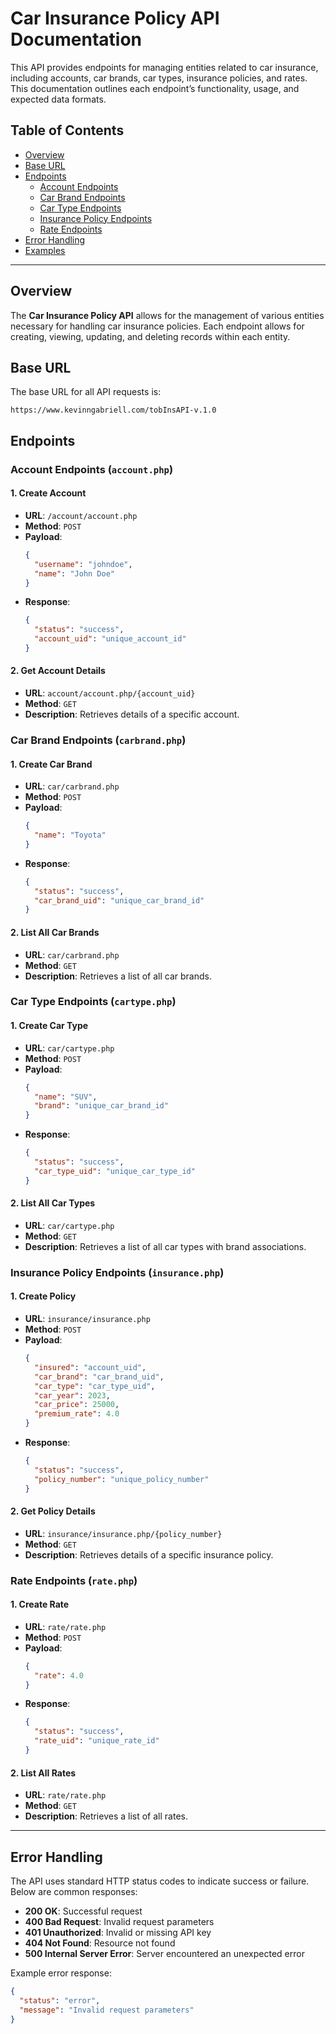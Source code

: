 
# Car Insurance Policy API Documentation

This API provides endpoints for managing entities related to car insurance, including accounts, car brands, car types, insurance policies, and rates. This documentation outlines each endpoint’s functionality, usage, and expected data formats.

## Table of Contents
- [Overview](#overview)
- [Base URL](#base-url)
- [Endpoints](#endpoints)
  - [Account Endpoints](#account-endpoints)
  - [Car Brand Endpoints](#car-brand-endpoints)
  - [Car Type Endpoints](#car-type-endpoints)
  - [Insurance Policy Endpoints](#insurance-policy-endpoints)
  - [Rate Endpoints](#rate-endpoints)
- [Error Handling](#error-handling)
- [Examples](#examples)

---

## Overview

The **Car Insurance Policy API** allows for the management of various entities necessary for handling car insurance policies. Each endpoint allows for creating, viewing, updating, and deleting records within each entity.

## Base URL
The base URL for all API requests is:
```plaintext
https://www.kevinngabriell.com/tobInsAPI-v.1.0
```

## Endpoints

### Account Endpoints (`account.php`)

#### 1. Create Account
- **URL**: `/account/account.php`
- **Method**: `POST`
- **Payload**:
  ```json
  {
    "username": "johndoe",
    "name": "John Doe"
  }
  ```
- **Response**:
  ```json
  {
    "status": "success",
    "account_uid": "unique_account_id"
  }
  ```

#### 2. Get Account Details
- **URL**: `account/account.php/{account_uid}`
- **Method**: `GET`
- **Description**: Retrieves details of a specific account.

### Car Brand Endpoints (`carbrand.php`)

#### 1. Create Car Brand
- **URL**: `car/carbrand.php`
- **Method**: `POST`
- **Payload**:
  ```json
  {
    "name": "Toyota"
  }
  ```
- **Response**:
  ```json
  {
    "status": "success",
    "car_brand_uid": "unique_car_brand_id"
  }
  ```

#### 2. List All Car Brands
- **URL**: `car/carbrand.php`
- **Method**: `GET`
- **Description**: Retrieves a list of all car brands.

### Car Type Endpoints (`cartype.php`)

#### 1. Create Car Type
- **URL**: `car/cartype.php`
- **Method**: `POST`
- **Payload**:
  ```json
  {
    "name": "SUV",
    "brand": "unique_car_brand_id"
  }
  ```
- **Response**:
  ```json
  {
    "status": "success",
    "car_type_uid": "unique_car_type_id"
  }
  ```

#### 2. List All Car Types
- **URL**: `car/cartype.php`
- **Method**: `GET`
- **Description**: Retrieves a list of all car types with brand associations.

### Insurance Policy Endpoints (`insurance.php`)

#### 1. Create Policy
- **URL**: `insurance/insurance.php`
- **Method**: `POST`
- **Payload**:
  ```json
  {
    "insured": "account_uid",
    "car_brand": "car_brand_uid",
    "car_type": "car_type_uid",
    "car_year": 2023,
    "car_price": 25000,
    "premium_rate": 4.0
  }
  ```
- **Response**:
  ```json
  {
    "status": "success",
    "policy_number": "unique_policy_number"
  }
  ```

#### 2. Get Policy Details
- **URL**: `insurance/insurance.php/{policy_number}`
- **Method**: `GET`
- **Description**: Retrieves details of a specific insurance policy.

### Rate Endpoints (`rate.php`)

#### 1. Create Rate
- **URL**: `rate/rate.php`
- **Method**: `POST`
- **Payload**:
  ```json
  {
    "rate": 4.0
  }
  ```
- **Response**:
  ```json
  {
    "status": "success",
    "rate_uid": "unique_rate_id"
  }
  ```

#### 2. List All Rates
- **URL**: `rate/rate.php`
- **Method**: `GET`
- **Description**: Retrieves a list of all rates.

---

## Error Handling

The API uses standard HTTP status codes to indicate success or failure. Below are common responses:

- **200 OK**: Successful request
- **400 Bad Request**: Invalid request parameters
- **401 Unauthorized**: Invalid or missing API key
- **404 Not Found**: Resource not found
- **500 Internal Server Error**: Server encountered an unexpected error

Example error response:
```json
{
  "status": "error",
  "message": "Invalid request parameters"
}
```
